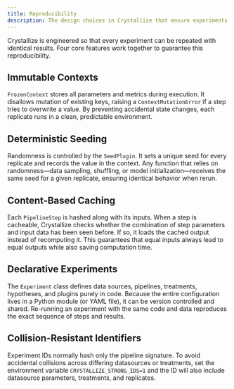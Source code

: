 ```yaml
---
title: Reproducibility
description: The design choices in Crystallize that ensure experiments can be reproduced exactly.
---
```


Crystallize is engineered so that every experiment can be repeated with identical results. Four core features work together to guarantee this reproducibility.

## Immutable Contexts

`FrozenContext` stores all parameters and metrics during execution. It disallows mutation of existing keys, raising a `ContextMutationError` if a step tries to overwrite a value. By preventing accidental state changes, each replicate runs in a clean, predictable environment.

## Deterministic Seeding

Randomness is controlled by the `SeedPlugin`. It sets a unique seed for every replicate and records the value in the context. Any function that relies on randomness—data sampling, shuffling, or model initialization—receives the same seed for a given replicate, ensuring identical behavior when rerun.

## Content-Based Caching

Each `PipelineStep` is hashed along with its inputs. When a step is cacheable, Crystallize checks whether the combination of step parameters and input data has been seen before. If so, it loads the cached output instead of recomputing it. This guarantees that equal inputs always lead to equal outputs while also saving computation time.

## Declarative Experiments

The `Experiment` class defines data sources, pipelines, treatments, hypotheses, and plugins purely in code. Because the entire configuration lives in a Python module (or YAML file), it can be version controlled and shared. Re-running an experiment with the same code and data reproduces the exact sequence of steps and results.

## Collision-Resistant Identifiers

Experiment IDs normally hash only the pipeline signature. To avoid accidental
collisions across differing datasources or treatments, set the environment
variable `CRYSTALLIZE_STRONG_IDS=1` and the ID will also include datasource
parameters, treatments, and replicates.
